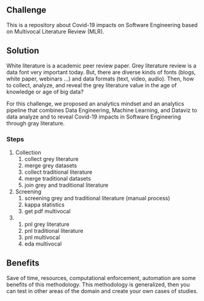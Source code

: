 ## Challenge
This is a repository about Covid-19 impacts on Software Engineering based on Multivocal Literature Review (MLR).

## Solution
White literature is a academic peer review paper.
Grey literature review is a data font very important today.
But, there are diverse kinds of fonts (blogs, white paper, webinars ...) and data formats (text, video, audio). Then, how to collect, analyze, and reveal the grey literature value in the age of knowledge or age of big data?

For this challenge, we proposed an analytics mindset and an analytics pipeline that combines Data Engineering, Machine Learning, and Dataviz to data analyze and to reveal Covid-19 impacts in Software Engineering through gray literature.

### Steps
1. Collection
    1. collect grey literature
    2. merge   grey datasets 
    3. collect traditional literature
    4. merge   traditional datasets
    5. join grey and traditional literature
2. Screening
    1. screening grey and traditional literature (manual process)
    2. kappa statistics
    3. get pdf multivocal
3.
    1. pnl grey literature
    2. pnl traditional literature
    3. pnl multivocal
    4. eda multivocal
    
## Benefits
Save of time, resources, computational enforcement, automation are some benefits of this methodology. This methodology is generalized, then you can test in other areas of the domain and create your own cases of studies.
